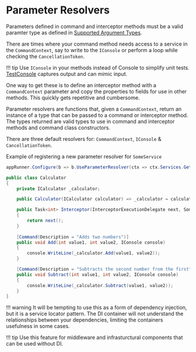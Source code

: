 # Parameter Resolvers

Parameters defined in command and interceptor methods must be a valid paramter type as defined in [Supported Argument Types](../Arguments/argument-types.md).

There are times where your command method needs access to a service in the `CommandContext`, 
say to write to the `IConsole` or perform a loop while checking the `CancellationToken`.

!!! tip
    Use `IConsole` in your methods instead of Console to simplify unit tests. [TestConsole](../TestTools/overview.md#testconsole) captures output and can mimic  input.  

One way to get these is to define an interceptor method with a `CommandContext` parameter and copy the properties to fields for use in other methods. 
This quickly gets repetitive and cumbersome.

Parameter resolvers are functions that, given a `CommandContext`, return an instance of a type that can be
passed to a command or interceptor method.  The types returned are valid types to use in command and interceptor methods and command class constructors. 

There are three default resolvers for: `CommandContext`, `IConsole` & `CancellationToken`.

Example of registering a new parameter resolver for `SomeService`

``` c#
appRunner.Configure(b => b.UseParameterResolver(ctx => ctx.Services.Get<SomeService>()));
```

``` c#
public class Calculator
{
    private ICalculator _calculator;

    public Calculator(ICalculator calculator) => _calculator = calculator;

    public Task<int> Interceptor(InterceptorExecutionDelegate next, SomeService someService)
    {
        return next();
    }
    
    [Command(Description = "Adds two numbers")]
    public void Add(int value1, int value2, IConsole console)
    {
        console.WriteLine(_calculator.Add(value1, value2));
    }

    [Command(Description = "Subtracts the second number from the first")]
    public void Subtract(int value1, int value2, IConsole console)
    {
        console.WriteLine(_calculator.Subtract(value1, value2));
    }
}
```

!!! warning
    It will be tempting to use this as a form of dependency injection, but it is a service locator pattern.
    The DI container will not understand the relationships between your dependencies, limiting the containers usefulness in some cases.

!!! tip
    Use this feature for middleware and infrasturctural components that can be used without DI.